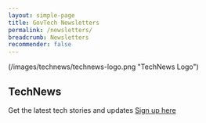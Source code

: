 ```yaml
---
layout: simple-page
title: GovTech Newsletters
permalink: /newsletters/
breadcrumb: Newsletters
recommender: false
---
```


(/images/technews/technews-logo.png "TechNews Logo")
## TechNews
Get the latest tech stories and updates
[Sign up here](http://eepurl.com/cUwIsD)
